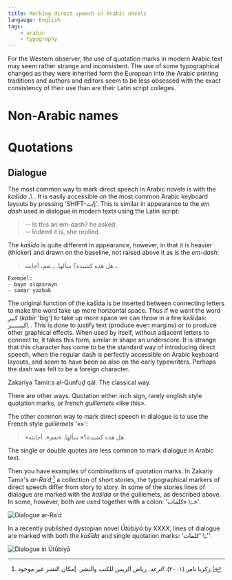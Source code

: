 ```yaml
---
title: Marking direct speech in Arabic novels
langauge: English
tags:
    - arabic
    - typography
---
```



For the Western observer, the use of quotation marks in modern Arabic text may seem rather strange and inconsistent. The use of some typographical changed as they were inherited form the European into the Arabic printing traditions and authors and editors seem to be less obsessed with the exact consistency of their use than are their Latin script colleges.

# Non-Arabic names

# Quotations

## Dialogue

The most common way to mark direct speech in Arabic novels is with the *kašīda* ـ\ . It is easily accessible on the most common Arabic keyboard layouts by pressing 'SHIFT-ت/j'. This is similar in appearance to the *em dash* used in dialogue in modern texts using the Latin script: 

> -- Is this an em-dash? he asked.  
> -- Indeed it is, she replied.

The *kašīda* is quite different in appearance, however, in that it is heavier (thicker) and drawn on the baseline, not raised above it as is the *em-dash*:

> ـ هل هذه كشيدة؟ سألها. 
> ـ نعم، أجابته.  

```
Exempel:
- bayn alqasrayn
- samar yazbak
```

The original function of the kašīda is be inserted between connecting letters to make the word take up more horizontal space. Thus if we want the word كبير (*kabīr* 'big') to take up more space we can throw in a few kašīdas: كبيـــــر\ . This is done to justify text (produce even margins) or to produce other graphical effects. When used by itself, without adjacent letters to connect to, it takes this form, similar in shape an underscore. It is strange that this character has come to be the standard way of introducing direct speech, when the regular dash is perfectly accessible on Arabic keyboard layouts, and seem to have been so also on the early typewriters. Perhaps the dash was felt to be a foreign character.

Zakariya Tamir:s al-Qunfuḏ qāl. The classical way.
 
There are other ways. Quotation either inch sign, rarely english style quotation marks, or french   *guillemets* «like this». 

The other common way to mark direct speech in dialogue is to use the French style *guillemets* '«»':

> »هل هذه كشيدة؟« سألها. 
> »نعم«، أجابته.  

The single or double quotes are less common to mark dialogue in Arabic text. 

Then you have examples of combinations of quotation marks. In Zakariy Tamir's *ar-Raʿd*,[^arrad] a collection of short stories, the typographical markers of direct speech differ from story to story. In some of the stories lines of dialogue are marked with the *kašīda* or the guillemets, as described above. In some, however, both are used together with a colon: 'ـ:\ «كلمات»'.

[^arrad]: زكريا تامر (٢٠٠١). *الرعد*. رياض الريس للكتب والنشر. ]مكان النشر غير موجود.[ 

![Dialogue *ar-Raʿd*]()

In a recently published dystopian novel *Ūtūbiyā* by XXXX, lines of dialogue are marked with both the *kašīda* and single quotation marks: 'ـ\ \'كلمات\''.

![Dialogue in *Ūtūbiyā*]()
